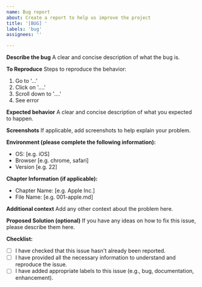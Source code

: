 ```yaml
---
name: Bug report
about: Create a report to help us improve the project
title: '[BUG] '
labels: 'bug'
assignees: ''

---
```


**Describe the bug**
A clear and concise description of what the bug is.

**To Reproduce**
Steps to reproduce the behavior:
1. Go to '...'
2. Click on '....'
3. Scroll down to '....'
4. See error

**Expected behavior**
A clear and concise description of what you expected to happen.

**Screenshots**
If applicable, add screenshots to help explain your problem.

**Environment (please complete the following information):**
 - OS: [e.g. iOS]
 - Browser [e.g. chrome, safari]
 - Version [e.g. 22]

**Chapter Information (if applicable):**
 - Chapter Name: [e.g. Apple Inc.]
 - File Name: [e.g. 001-apple.md]

**Additional context**
Add any other context about the problem here.

**Proposed Solution (optional)**
If you have any ideas on how to fix this issue, please describe them here.

**Checklist:**
- [ ] I have checked that this issue hasn't already been reported.
- [ ] I have provided all the necessary information to understand and reproduce the issue.
- [ ] I have added appropriate labels to this issue (e.g., bug, documentation, enhancement).
